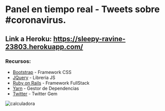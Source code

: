 # Panel en tiempo real - Tweets sobre #coronavirus. 

## Link a Heroku: https://sleepy-ravine-23803.herokuapp.com/

### Recursos:

* [Bootstrap](https://getbootstrap.com) - Framework CSS
* [JQuery](https://jquery.com) - Libreria JS
* [Ruby on Rails](https://rubyonrails.org) - Framework FullStack 
* [Yarn](https://yarnpkg.com/) - Gestor de Dependencias
* [Twitter](https://github.com/sferik/twitter) - Twitter Gem

![calculadora](https://user-images.githubusercontent.com/69688629/131714834-2ae475a4-c31d-49ba-bb93-bf6127480c09.png)


